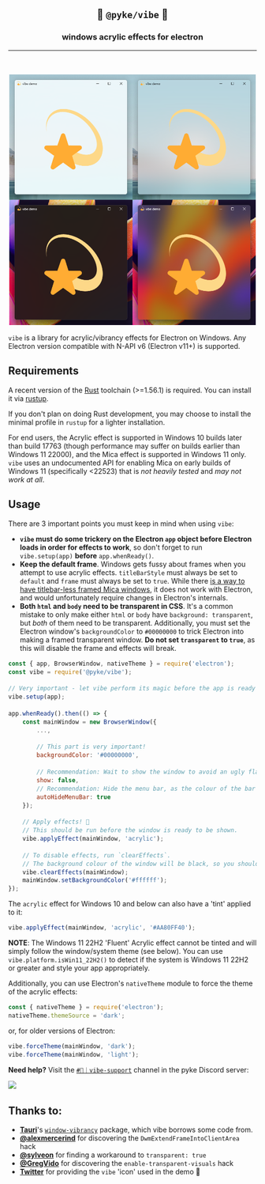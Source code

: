 <div align=center>
    <h2>💫 <code>@pyke/vibe</code> 💫</h2>
    <h3>windows acrylic effects for electron</h3>
    <hr />
    <br /><br />
    <img src="docs/gallery.png" width=500>
</div>

`vibe` is a library for acrylic/vibrancy effects for Electron on Windows. Any Electron version compatible with N-API v6 (Electron v11+) is supported.

## Requirements
A recent version of the [Rust](https://rust-lang.org/) toolchain (>=1.56.1) is required. You can install it via [rustup](https://rustup.rs/).

If you don't plan on doing Rust development, you may choose to install the minimal profile in `rustup` for a lighter installation.

For end users, the Acrylic effect is supported in Windows 10 builds later than build 17763 (though performance may suffer on builds earlier than Windows 11 22000), and the Mica effect is supported in Windows 11 only. `vibe` uses an undocumented API for enabling Mica on early builds of Windows 11 (specifically <22523) that is *not heavily tested* and *may not work at all*.

## Usage
There are 3 important points you must keep in mind when using `vibe`:
- **`vibe` must do some trickery on the Electron `app` object before Electron loads in order for effects to work**, so don't forget to run `vibe.setup(app)` **before** `app.whenReady()`.
- **Keep the default frame**. Windows gets fussy about frames when you attempt to use acrylic effects. `titleBarStyle` must always be set to `default` and `frame` must always be set to `true`. While there [is a way to have titlebar-less framed Mica windows](https://github.com/pykeio/millennium/commit/0964cb3), it does not work with Electron, and would unfortunately require changes in Electron's internals.
- **Both `html` and `body` need to be transparent in CSS**. It's a common mistake to only make either `html` or `body` have `background: transparent`, but *both* of them need to be transparent. Additionally, you must set the Electron window's `backgroundColor` to `#00000000` to trick Electron into making a framed transparent window. **Do not set `transparent` to `true`**, as this will disable the frame and effects will break.

```js
const { app, BrowserWindow, nativeTheme } = require('electron');
const vibe = require('@pyke/vibe');

// Very important - let vibe perform its magic before the app is ready
vibe.setup(app);

app.whenReady().then(() => {
    const mainWindow = new BrowserWindow({
        ...,

        // This part is very important!
        backgroundColor: '#00000000',

        // Recommendation: Wait to show the window to avoid an ugly flash of non-acrylic-ized content.
        show: false,
        // Recommendation: Hide the menu bar, as the colour of the bar will be solid and will look janky.
        autoHideMenuBar: true
    });

    // Apply effects! 💫
    // This should be run before the window is ready to be shown.
    vibe.applyEffect(mainWindow, 'acrylic');

    // To disable effects, run `clearEffects`.
    // The background colour of the window will be black, so you should reset the window's background colour here and/or send a message to the renderer to update the CSS.
    vibe.clearEffects(mainWindow);
    mainWindow.setBackgroundColor('#ffffff');
});
```

The `acrylic` effect for Windows 10 and below can also have a 'tint' applied to it:
```js
vibe.applyEffect(mainWindow, 'acrylic', '#AA80FF40');
```

**NOTE**: The Windows 11 22H2 'Fluent' Acrylic effect cannot be tinted and will simply follow the window/system theme (see below). You can use `vibe.platform.isWin11_22H2()` to detect if the system is Windows 11 22H2 or greater and style your app appropriately.

Additionally, you can use Electron's `nativeTheme` module to force the theme of the acrylic effects:
```js
const { nativeTheme } = require('electron');
nativeTheme.themeSource = 'dark';
```

or, for older versions of Electron:
```js
vibe.forceTheme(mainWindow, 'dark');
vibe.forceTheme(mainWindow, 'light');
```

**Need help?** Visit the [`#💬｜vibe-support`](https://discord.com/channels/1029216970027049072/1030139823136190495) channel in the pyke Discord server:

<a href="https://discord.gg/BAkXJ6VjCz"><img src="https://invidget.switchblade.xyz/BAkXJ6VjCz"></a>

## Thanks to:
- [**Tauri**](https://github.com/tauri-apps)'s [`window-vibrancy`](https://github.com/tauri-apps/window-vibrancy) package, which vibe borrows some code from.
- [**@alexmercerind**](https://github.com/alexmercerind) for discovering the `DwmExtendFrameIntoClientArea` hack
- [**@sylveon**](https://github.com/sylveon) for finding a workaround to `transparent: true`
- [**@GregVido**](https://github.com/GregVido) for discovering the `enable-transparent-visuals` hack
- [**Twitter**](https://twemoji.twitter.com/) for providing the `vibe` 'icon' used in the demo 💫
